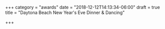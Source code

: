+++
category = "awards"
date = "2018-12-12T14:13:34-06:00"
draft = true
title = "Daytona Beach New Year's Eve Dinner & Dancing"

+++

